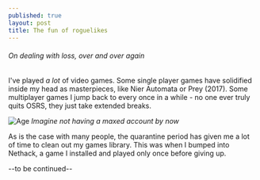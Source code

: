 ```yaml
---
published: true
layout: post
title: The fun of roguelikes
---
```

###### On dealing with loss, over and over again

I've played *a lot* of video games. Some single player games have solidified inside my head as masterpieces, like Nier Automata or Prey (2017). Some multiplayer games I jump back to every once in a while - no one ever truly quits OSRS, they just take extended breaks.

![Age]({{site.baseurl}}/images/1/Untitled.png)
*Imagine not having a maxed account by now*


As is the case with many people, the quarantine period has given me a lot of time to clean out my games library. This was when I bumped into Nethack, a game I installed and played only once before giving up.

--to be continued--
